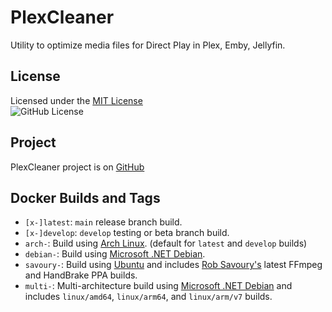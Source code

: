 # PlexCleaner

Utility to optimize media files for Direct Play in Plex, Emby, Jellyfin.

## License

Licensed under the [MIT License](./LICENSE)  
![GitHub License](https://img.shields.io/github/license/ptr727/PlexCleaner)

## Project

PlexCleaner project is on [GitHub](https://github.com/ptr727/PlexCleaner/)

## Docker Builds and Tags

- `[x-]latest`: `main` release branch build.
- `[x-]develop`: `develop` testing or beta branch build.
- `arch-`: Build using [Arch Linux](./Arch.Dockerfile). (default for `latest` and `develop` builds)
- `debian-`: Build using [Microsoft .NET Debian](./Mcr.Debian.Dockerfile).
- `savoury-`: Build using [Ubuntu](./Ubuntu.Savoury.Dockerfile) and includes [Rob Savoury's](https://launchpad.net/~savoury1) latest FFmpeg and HandBrake PPA builds.
- `multi-`: Multi-architecture build using [Microsoft .NET Debian](./Mcr.Debian.Dockerfile) and includes `linux/amd64`, `linux/arm64`, and `linux/arm/v7` builds.

